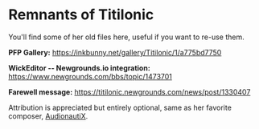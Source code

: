 # Remnants of Titilonic
You'll find some of her old files here, useful if you want to re-use them.

**PFP Gallery:**
https://inkbunny.net/gallery/Titilonic/1/a775bd7750

**WickEditor -- Newgrounds.io integration:**
https://www.newgrounds.com/bbs/topic/1473701

**Farewell message:**
https://titilonic.newgrounds.com/news/post/1330407


  Attribution is appreciated but entirely optional, same as her favorite composer, [AudionautiX](https://audionautix.com).
